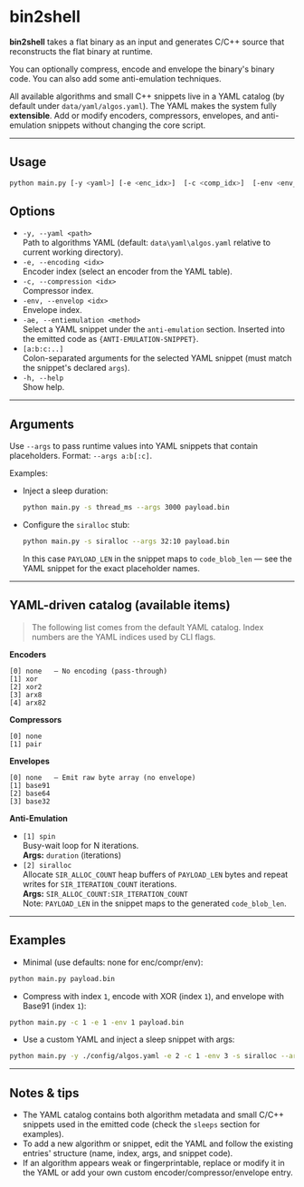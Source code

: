 # bin2shell

**bin2shell** takes a flat binary as an input and generates C/C++ source that reconstructs the flat binary at runtime.  

You can optionally compress, encode and envelope the binary's binary code. You can also add some anti-emulation techniques. 

All available algorithms and small C++ snippets live in a YAML catalog (by default under `data/yaml/algos.yaml`). The YAML makes the system fully **extensible**. Add or modify encoders, compressors, envelopes, and anti-emulation snippets without changing the core script.

---

## Usage
```bash
python main.py [-y <yaml>] [-e <enc_idx>]  [-c <comp_idx>]  [-env <env_idx>] [-ae <method>] [a:b:c:..] <file>
```

## Options
- `-y, --yaml <path>`  
  Path to algorithms YAML (default: `data\yaml\algos.yaml` relative to current working directory).
- `-e, --encoding <idx>`  
  Encoder index (select an encoder from the YAML table).
- `-c, --compression <idx>`  
  Compressor index.
- `-env, --envelop <idx>`  
  Envelope index.
- `-ae, --entiemulation <method>`  
  Select a YAML snippet under the `anti-emulation` section. Inserted into the emitted code as `{ANTI-EMULATION-SNIPPET}`.
- `[a:b:c:..]`  
  Colon-separated arguments for the selected YAML snippet (must match the snippet's declared `args`).
- `-h, --help`  
  Show help.

---

## Arguments
Use `--args` to pass runtime values into YAML snippets that contain placeholders. Format: `--args a:b[:c]`.

Examples:
- Inject a sleep duration:
  ```bash
  python main.py -s thread_ms --args 3000 payload.bin
  ```
- Configure the `siralloc` stub:
  ```bash
  python main.py -s siralloc --args 32:10 payload.bin
  ```
  In this case `PAYLOAD_LEN` in the snippet maps to `code_blob_len` — see the YAML snippet for the exact placeholder names.

---

## YAML-driven catalog (available items)
> The following list comes from the default YAML catalog. Index numbers are the YAML indices used by CLI flags.

**Encoders**
```
[0] none   — No encoding (pass-through)
[1] xor
[2] xor2
[3] arx8
[4] arx82
```

**Compressors**
```
[0] none
[1] pair
```

**Envelopes**
```
[0] none   — Emit raw byte array (no envelope)
[1] base91
[2] base64
[3] base32
```

**Anti-Emulation**
- `[1] spin`  
  Busy-wait loop for N iterations.  
  **Args:** `duration` (iterations)  
- `[2] siralloc`  
  Allocate `SIR_ALLOC_COUNT` heap buffers of `PAYLOAD_LEN` bytes and repeat writes for `SIR_ITERATION_COUNT` iterations.  
  **Args:** `SIR_ALLOC_COUNT:SIR_ITERATION_COUNT`  
  Note: `PAYLOAD_LEN` in the snippet maps to the generated `code_blob_len`.

---

## Examples

- Minimal (use defaults: none for enc/compr/env):
```bash
python main.py payload.bin
```

- Compress with index `1`, encode with XOR (index `1`), and envelope with Base91 (index `1`):
```bash
python main.py -c 1 -e 1 -env 1 payload.bin
```

- Use a custom YAML and inject a sleep snippet with args:
```bash
python main.py -y ./config/algos.yaml -e 2 -c 1 -env 3 -s siralloc --args 16:5 payload.bin
```

---

## Notes & tips
- The YAML catalog contains both algorithm metadata and small C/C++ snippets used in the emitted code (check the `sleeps` section for examples).  
- To add a new algorithm or snippet, edit the YAML and follow the existing entries' structure (name, index, args, and snippet code).  
- If an algorithm appears weak or fingerprintable, replace or modify it in the YAML or add your own custom encoder/compressor/envelope entry.
